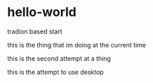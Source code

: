 # hello-world
tradion based start

this is the thing that im doing at the current time

this is the second attempt at a thing

this is the attempt to use desktop
